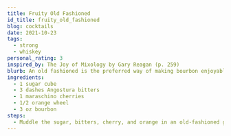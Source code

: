 ```yaml
---
title: Fruity Old Fashioned
id_title: fruity_old_fashioned
blog: cocktails
date: 2021-10-23
tags:
  - strong
  - whiskey
personal_rating: 3
inspired_by: The Joy of Mixology by Gary Reagan (p. 259)
blurb: An old fashioned is the preferred way of making bourbon enjoyable to drink.
ingredients:
  - 1 sugar cube
  - 3 dashes Angostura bitters
  - 1 maraschino cherries
  - 1/2 orange wheel
  - 3 oz bourbon
steps:
  - Muddle the sugar, bitters, cherry, and orange in an old-fashioned glass. Add ice and the whiskey. Stir briefly.
---
```

